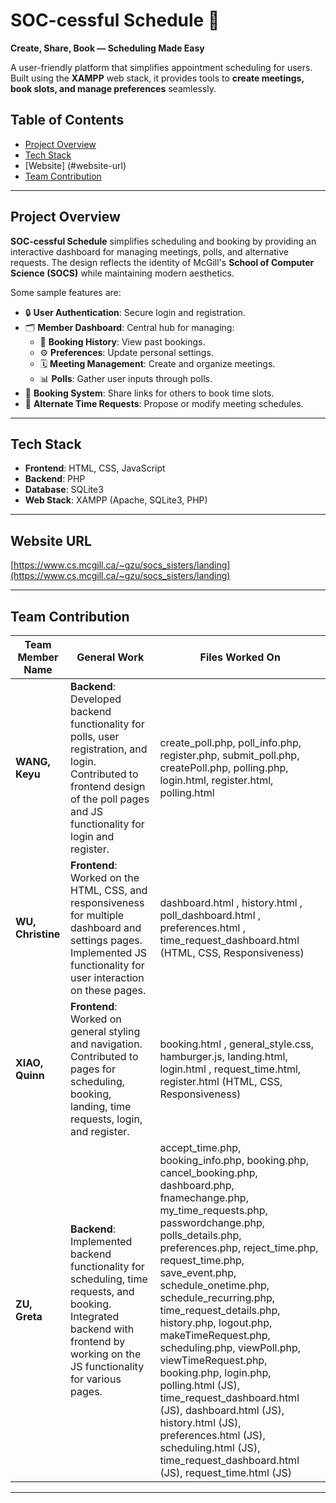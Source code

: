 # SOC-cessful Schedule 📅  
**Create, Share, Book — Scheduling Made Easy**  

A user-friendly platform that simplifies appointment scheduling for users. Built using the **XAMPP** web stack, it provides tools to **create meetings, book slots, and manage preferences** seamlessly.

## Table of Contents
- [Project Overview](#project-overview) 
- [Tech Stack](#tech-stack)
- [Website] (#website-url)
- [Team Contribution](#team-contribution)
  
---

## Project Overview  
**SOC-cessful Schedule** simplifies scheduling and booking by providing an interactive dashboard for managing meetings, polls, and alternative requests. The design reflects the identity of McGill's **School of Computer Science (SOCS)** while maintaining modern aesthetics.

Some sample features are:
- 🔒 **User Authentication**: Secure login and registration.  
- 🗂 **Member Dashboard**: Central hub for managing:  
   - 📜 **Booking History**: View past bookings.  
   - ⚙️ **Preferences**: Update personal settings.  
   - 🗓 **Meeting Management**: Create and organize meetings.  
   - 📊 **Polls**: Gather user inputs through polls.  
- 📆 **Booking System**: Share links for others to book time slots.  
- 🔄 **Alternate Time Requests**: Propose or modify meeting schedules.  
---

## Tech Stack  
- **Frontend**: HTML, CSS, JavaScript  
- **Backend**: PHP  
- **Database**: SQLite3
- **Web Stack**: XAMPP (Apache, SQLite3, PHP)  

---

## Website URL
[https://www.cs.mcgill.ca/~gzu/socs_sisters/landing](https://www.cs.mcgill.ca/~gzu/socs_sisters/landing)

---

## Team Contribution  
| **Team Member Name**      | **General Work**                                                                                                                                                                        | **Files Worked On**                                                                                                                                         |
|-----------------------|-------------------------------------------------------------------------------------------------------------------------------------------------------------------------------------|------------------------------------------------------------------------------------------------------------------------------------------------------------------------------------------------------------------------------------------------------------------------------------------------------------------------------------------------------------------------------------------------------------------------------------------------------------------------------------------------------------------------------------------------------------------------------------------------------------------------------------------|
| **WANG, Keyu**        | **Backend**: Developed backend functionality for polls, user registration, and login. Contributed to frontend design of the poll pages and JS functionality for login and register.| create_poll.php, poll_info.php, register.php, submit_poll.php, createPoll.php, polling.php, login.html, register.html, polling.html                                                                                                                                                                                                                                                                                                                                                                                                                                                                                                      |
| **WU, Christine**     | **Frontend**: Worked on the HTML, CSS, and responsiveness for multiple dashboard and settings pages. Implemented JS functionality for user interaction on these pages.              | dashboard.html , history.html , poll_dashboard.html , preferences.html , time_request_dashboard.html (HTML, CSS, Responsiveness)                                                                                                                                                                                                                                                                                                                                                                                                                                                                                                         |
| **XIAO, Quinn**       | **Frontend**: Worked on general styling and navigation. Contributed to pages for scheduling, booking, landing, time requests, login, and register.                                  | booking.html , general_style.css, hamburger.js, landing.html, login.html , request_time.html, register.html (HTML, CSS, Responsiveness)                                                                                                                                                                                                                                                                                                                                                                                                                                                                                                  |
| **ZU, Greta**         | **Backend**: Implemented backend functionality for scheduling, time requests, and booking. Integrated backend with frontend by working on the JS functionality for various pages.  | accept_time.php, booking_info.php, booking.php, cancel_booking.php, dashboard.php, fnamechange.php, my_time_requests.php, passwordchange.php, polls_details.php, preferences.php, reject_time.php, request_time.php, save_event.php, schedule_onetime.php, schedule_recurring.php, time_request_details.php, history.php, logout.php, makeTimeRequest.php, scheduling.php, viewPoll.php, viewTimeRequest.php, booking.php, login.php, polling.html (JS), time_request_dashboard.html (JS), dashboard.html (JS), history.html (JS), preferences.html (JS), scheduling.html (JS), time_request_dashboard.html (JS), request_time.html (JS) |



---